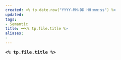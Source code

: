 ```yaml
---
created: <% tp.date.now("YYYY-MM-DD HH:mm:ss") %>
updated: 
tags: 
- Semantic 
title: 🗝️<% tp.file.title %>
aliases: 
- 
---
```


<pre><strong><% tp.file.title %></strong></pre>
